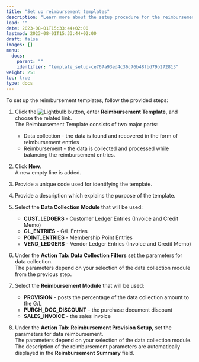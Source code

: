 ```yaml
---
title: "Set up reimbursement templates"
description: "Learn more about the setup procedure for the reimbursement templates."
lead: ""
date: 2023-08-01T15:33:44+02:00
lastmod: 2023-08-01T15:33:44+02:00
draft: false
images: []
menu:
  docs:
    parent: ""
    identifier: "template_setup-ce767a93ed4c36c76b48fbd79b272813"
weight: 251
toc: true
type: docs
---
```

To set up the reimbursement templates, follow the provided steps:


1. Click the ![Lightbulb](Lightbulb_icon.PNG) button, enter **Reimbursement Template**, and choose the related link.        
   The Reimbursement Template consists of two major parts:

   - Data collection - the data is found and recovered in the form of reimbursement entries
   - Reimbursement - the data is collected and processed while balancing the reimbursement entries.

2. Click **New**.   
   A new empty line is added.
3. Provide a unique code used for identifying the template. 
4. Provide a description which explains the purpose of the template.
5. Select the **Data Collection Module** that will be used: 
   - **CUST_LEDGERS** - Customer Ledger Entries (Invoice and Credit Memo)
   - **GL_ENTRIES** - G/L Entries
   - **POINT_ENTRIES** - Membership Point Entries
   - **VEND_LEDGERS** - Vendor Ledger Entries (Invoice and Credit Memo)
6. Under the **Action Tab: Data Collection Filters** set the parameters for data collection.     
   The parameters depend on your selection of the data collection module from the previous step.    
7. Select the **Reimbursement Module** that will be used:
   - **PROVISION** - posts the percentage of the data collection amount to the G/L
   - **PURCH_DOC_DISCOUNT** - the purchase document discount
   - **SALES_INVOICE** - the sales invoice
8. Under the **Action Tab: Reimbursement Provision Setup**, set the parameters for data reimbursement.    
   The parameters depend on your selection of the data collection module.    
   The description of the reimbursement parameters are automatically displayed in the **Reimbursement Summary** field.